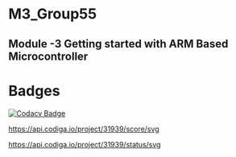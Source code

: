 # M3_Group55
Module -3 Getting started with ARM Based Microcontroller
----------------------------------------------------


# Badges
 [![Codacy Badge](https://app.codacy.com/project/badge/Grade/8005056df4424abfbe1ac0a0193aa876)](https://www.codacy.com/gh/shri-vaishnavi/M3_Group55/dashboard?utm_source=github.com&amp;utm_medium=referral&amp;utm_content=shri-vaishnavi/M3_Group55&amp;utm_campaign=Badge_Grade)

 https://api.codiga.io/project/31939/score/svg

 https://api.codiga.io/project/31939/status/svg
